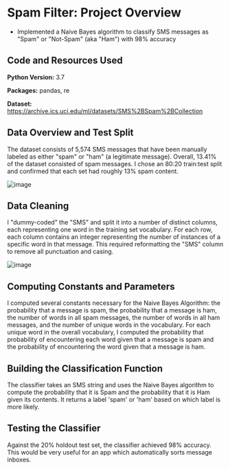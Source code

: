 # Spam Filter: Project Overview
- Implemented a Naive Bayes algorithm to classify SMS messages as "Spam" or "Not-Spam" (aka "Ham") with 98% accuracy

## Code and Resources Used
**Python Version:** 3.7

**Packages:** pandas, re

**Dataset:** https://archive.ics.uci.edu/ml/datasets/SMS%2BSpam%2BCollection

## Data Overview and Test Split
The dataset consists of 5,574 SMS messages that have been manually labeled as either "spam" or "ham" (a legitimate message). Overall, 13.41% of the dataset consisted of spam messages. I chose an 80:20 train:test split and confirmed that each set had roughly 13% spam content. 

![image](https://user-images.githubusercontent.com/97380323/177211197-ae9aae90-3e3b-4b1c-9684-839d2ac2cd97.png)


## Data Cleaning
I "dummy-coded" the "SMS" and split it into a number of distinct columns, each representing one word in the training set vocabulary. For each row, each column contains an integer representing the number of instances of a specific word in that message. This required reformatting the "SMS" column to remove all punctuation and casing. 

![image](https://user-images.githubusercontent.com/97380323/177211130-cea7e613-82e6-4eff-8240-f55dcc588e4e.png)

## Computing Constants and Parameters
I computed several constants necessary for the Naive Bayes Algorithm: the probability that a message is spam, the probability that a message is ham, the number of words in all spam messages, the number of words in all ham messages, and the number of unique words in the vocabulary. For each unique word in the overall vocabulary, I computed the probability that probability of encountering each word given that a message is spam and the probability of encountering the word given that a message is ham. 

## Building the Classification Function
The classifier takes an SMS string and uses the Naive Bayes algorithm to compute the probability that it is Spam and the probability that it is Ham given its contents. It returns a label 'spam' or 'ham' based on which label is more likely.

## Testing the Classifier
Against the 20% holdout test set, the classifier achieved 98% accuracy. This would be very useful for an app which automatically sorts message inboxes.
